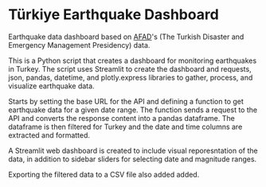 # Türkiye Earthquake Dashboard

Earthquake data dashboard based on [AFAD](https://deprem.afad.gov.tr/home-page)'s (The Turkish Disaster and Emergency Management Presidency) data.

This is a Python script that creates a dashboard for monitoring earthquakes in Turkey. The script uses Streamlit to create the dashboard and requests, json, pandas, datetime, and plotly.express libraries to gather, process, and visualize earthquake data.

Starts by setting the base URL for the API and defining a function to get earthquake data for a given date range. The function sends a request to the API and converts the response content into a pandas dataframe. The dataframe is then filtered for Turkey and the date and time columns are extracted and formatted.

A Streamlit web dashboard is created to include visual reporesntation of the data, in addition to sidebar sliders for selecting date and magnitude ranges. 

Exporting the filtered data to a CSV file also added added. 
